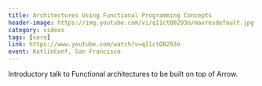 ```yaml
---
title: Architectures Using Functional Programming Concepts
header-image: https://img.youtube.com/vi/qI1ctQ0293o/maxresdefault.jpg
category: videos
tags: [core]
link: https://www.youtube.com/watch?v=qI1ctQ0293o
event: KotlinConf, San Francisco
---
```

Introductory talk to Functional architectures to be built on top of Arrow.
